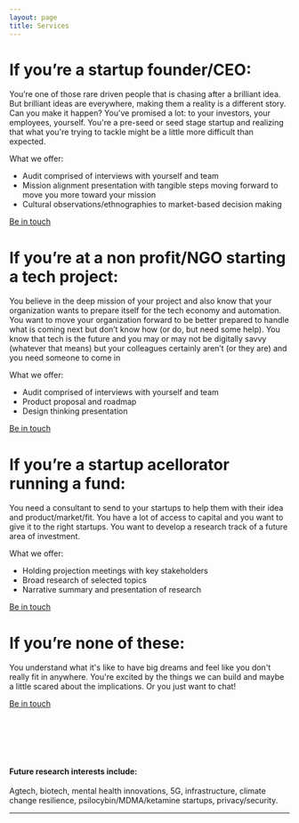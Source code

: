 ```yaml
---
layout: page
title: Services
---
```

<meta name="Services" content="Author: Burtch, Allison, 
    Category: 'consultancy, trend reports, technology, future tech'">


# If you’re a startup founder/CEO: 
You’re one of those rare driven people that is chasing after a brilliant idea. But brilliant ideas are everywhere, making them a reality is a different story. Can you make it happen? You’ve promised a lot: to your investors, your employees, yourself. You're a pre-seed or seed stage startup and realizing that what you're trying to tackle might be a little more difficult than expected. 

What we offer:
 - Audit comprised of interviews with yourself and team 
 - Mission alignment presentation with tangible steps moving forward to move you more toward your mission
 - Cultural observations/ethnographies to market-based decision making

<span class="improved">
<a href="mailto:hi@irlresear.ch">Be in touch</a></span> 

# If you’re at a non profit/NGO starting a tech project: 
You believe in the deep mission of your project and also know that your organization wants to prepare itself for the tech economy and automation. You want to move your organization forward to be better prepared to handle what is coming next but don’t know how (or do, but need some help). You know that tech is the future and you may or may not be digitally savvy (whatever that means) but your colleagues certainly aren’t (or they are) and you need someone to come in

What we offer:
 - Audit comprised of interviews with yourself and team 
 - Product proposal and roadmap
 - Design thinking presentation

<span class="improved">
<a href="mailto:hi@irlresear.ch">Be in touch</a></span> 

# If you’re a startup acellorator running a fund: 
You need a consultant to send to your startups to help them with their idea and product/market/fit. You have a lot of access to capital and you want to give it to the right startups. You want to develop a research track of a future area of investment.  

What we offer:
 - Holding projection meetings with key stakeholders
 - Broad research of selected topics
 - Narrative summary and presentation of research

<span class="improved">
<a href="mailto:hi@irlresear.ch">Be in touch</a></span> 

# If you’re none of these: 
You understand what it's like to have big dreams and feel like you don't really fit in anywhere. You're excited by the things we can build and maybe a little scared about the implications. Or you just want to chat!

<span class="improved">
<a href="mailto:hi@irlresear.ch">Be in touch</a></span> 

<br>
<br><br><br><br><br>

#### Future research interests include: 
Agtech, biotech, mental health innovations, 5G, infrastructure, climate change resilience, psilocybin/MDMA/ketamine startups, privacy/security. 


***